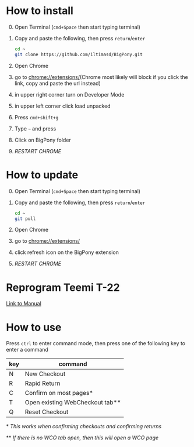# How to install


0. Open Terminal (`cmd+Space` then start typing terminal)
0. Copy and paste the following, then press `return`/`enter`

	```bash
	cd ~
	git clone https://github.com/iltimasd/BigPony.git
	```

0. Open Chrome
0. go to [chrome://extensions/](chrome://extensions/)(Chrome most likely will block if you click the link, copy and paste the url instead)
0. in upper right corner turn on Developer Mode
0. in upper left corner click load unpacked
0. Press `cmd+shift+g`
0. Type `~` and press 
0. Click on BigPony folder
0. *RESTART CHROME*

# How to update

0. Open Terminal (`cmd+Space` then start typing terminal)
0. Copy and paste the following, then press `return`/`enter`


	```bash
	cd ~
	git pull
	```

0. Open Chrome
0. go to [chrome://extensions/](chrome://extensions/)
0. click refresh icon on the BigPony extension
0. *RESTART CHROME*

# Reprogram Teemi T-22

[Link to Manual](http://www.superlead.com/UpLoad/201801/66ME%200012-A-00%202200%E8%8B%B1%E6%96%87%E7%89%88%E8%AF%B4%E6%98%8E%E4%B9%A6-%E5%A3%B0%E5%98%89%E8%AA%89%E5%AE%9A%E5%88%B6.pdf)
# How to use

Press `ctrl` to enter command mode, then press one of the following key to enter a command

key | command
--- | ---
N| New Checkout
R| Rapid Return
C| Confirm on most pages\*
T| Open existing WebCheckout tab\*\*
Q| Reset Checkout

\* *This works when confirming checkouts and confirming returns*

\*\* *If there is no WCO tab open, then this will open a WCO page*